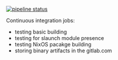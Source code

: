 [![pipeline status](https://gitlab.com/trenchboot1/3mdeb/grub/badges/trenchboot_support_2.04/pipeline.svg)](https://gitlab.com/trenchboot1/3mdeb/grub/-/commits/trenchboot_support_2.04)

Continuous integration jobs:
- testing basic building
- testing for slaunch module presence
- testing NixOS pacakge building
- storing binary artifacts in the gitlab.com
